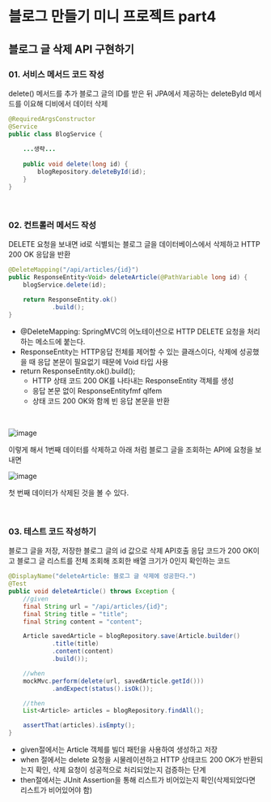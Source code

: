 # 블로그 만들기 미니 프로젝트 part4
## 블로그 글 삭제 API 구현하기
### 01. 서비스 메서드 코드 작성
delete() 메서드를 추가
블로그 글의 ID를 받은 뒤 JPA에서 제공하는 deleteById 메서드를 이요해 디비에서 데이터 삭제

```java
@RequiredArgsConstructor
@Service
public class BlogService {
    
    ...생략...
    
    public void delete(long id) {
        blogRepository.deleteById(id);
    }
}
```

<br>

### 02. 컨트롤러 메서드 작성
DELETE 요청을 보내면 id로 식별되는 블로그 글을 데이터베이스에서 삭제하고 HTTP 200 OK 응답을 반환

```java
@DeleteMapping("/api/articles/{id}")
public ResponseEntity<Void> deleteArticle(@PathVariable long id) {
    blogService.delete(id);
        
    return ResponseEntity.ok()
            .build();
}
```

* @DeleteMapping: SpringMVC의 어노테이션으로 HTTP DELETE 요청을 처리하는 메소드에 붙는다.
* ResponseEntity는 HTTP응답 전체를 제어할 수 있는 클래스이다, 삭제에 성공했을 때 응답 본문이 필요없기 때문에 Void 타입 사용
* return ResponseEntity.ok().build();
    * HTTP 상태 코드 200 OK를 나타내는 ResponseEntity 객체를 생성
    * 응답 본문 없이 ResponseEntityfmf qlfem
    * 상태 코드 200 OK와 함께 빈 응답 본문을 반환
<br>

![image](https://github.com/user-attachments/assets/f31e3fa2-bd2a-4d93-969d-326ca7165cd7)

이렇게 해서 1번째 데이터를 삭제하고 아래 처럼 블로그 글을 조회하는 API에 요청을 보내면

![image](https://github.com/user-attachments/assets/1a608361-811d-452c-8a32-1493c3c2a511)

첫 번째 데이터가 삭제된 것을 볼 수 있다.

<br>

### 03. 테스트 코드 작성하기
블로그 글을 저장, 저장한 블로그 글의 id 값으로 삭제 API호출
응답 코드가 200 OK이고 블로그 글 리스트를 전체 조회해 조회한 배열 크기가 0인지 확인하는 코드

```java
@DisplayName("deleteArticle: 블로그 글 삭제에 성공한다.")
@Test
public void deleteArticle() throws Exception {
    //given
    final String url = "/api/articles/{id}";
    final String title = "title";
    final String content = "content";

    Article savedArticle = blogRepository.save(Article.builder()
            .title(title)
            .content(content)
            .build());

    //when
    mockMvc.perform(delete(url, savedArticle.getId()))
            .andExpect(status().isOk());

    //then
    List<Article> articles = blogRepository.findAll();

    assertThat(articles).isEmpty();
}
```

* given절에서는 Article 객체를 빌더 패턴을 사용하여 생성하고 저장
* when 절에서는 delete 요청을 시물레이션하고 HTTP 상태코드 200 OK가 반환되는지 확인, 삭제 요청이 성공적으로 처리되었는지 검증하는 단계
* then절에서는 JUnit Assertion을 통해 리스트가 비어있는지 확인(삭제되었다면 리스트가 비어있어야 함)